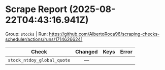# Scrape Report (2025-08-22T04:43:16.941Z)

Group: `stocks`  |  Run: https://github.com/AlbertoRoca96/scraping-checks-scheduler/actions/runs/17146266241

| Check | Changed | Keys | Error |
|---|:---:|:--|:--|
| `stock_ntdoy_global_quote` | — |  |  |
